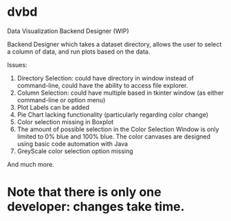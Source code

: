 # dvbd
Data Visualization Backend Designer (WIP)

Backend Designer which takes a dataset directory, allows the user to select a column of data, and run plots based on the data.

Issues:
1. Directory Selection: could have directory in window instead of command-line, could have the ability to access file explorer.
2. Column Selection: could have multiple based in tkinter window (as either command-line or option menu)
3. Plot Labels can be added
4. Pie Chart lacking functionality (particularly regarding color change)
5. Color selection missing in Boxplot
6. The amount of possible selection in the Color Selection Window is only limited to 0% blue and 100% blue. The color canvases are designed using basic code automation with Java
7. GreyScale color selection option missing

And much more.

# Note that there is only one developer: changes take time.
